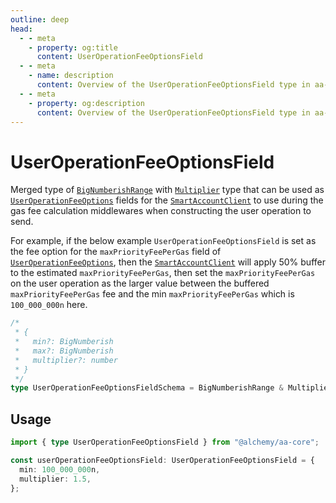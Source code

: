 ```yaml
---
outline: deep
head:
  - - meta
    - property: og:title
      content: UserOperationFeeOptionsField
  - - meta
    - name: description
      content: Overview of the UserOperationFeeOptionsField type in aa-core types
  - - meta
    - property: og:description
      content: Overview of the UserOperationFeeOptionsField type in aa-core types
---
```


# UserOperationFeeOptionsField

Merged type of [`BigNumberishRange`](/resources/types.md#bignumberishrange) with [`Multiplier`](/resources/types.md#multiplier) type that can be used as [`UserOperationFeeOptions`](./userOperationFeeOptions.md) fields for the [`SmartAccountClient`](/packages/aa-core/smart-account-client/index.md) to use during the gas fee calculation middlewares when constructing the user operation to send.

For example, if the below example `UserOperationFeeOptionsField` is set as the fee option for the `maxPriorityFeePerGas` field of [`UserOperationFeeOptions`](./userOperationFeeOptions.md), then the [`SmartAccountClient`](/packages/aa-core/smart-account-client/index.md) will apply 50% buffer to the estimated `maxPriorityFeePerGas`, then set the `maxPriorityFeePerGas` on the user operation as the larger value between the buffered `maxPriorityFeePerGas` fee and the min `maxPriorityFeePerGas` which is `100_000_000n` here.

```ts
/*
 * {
 *   min?: BigNumberish
 *   max?: BigNumberish
 *   multiplier?: number
 * }
 */
type UserOperationFeeOptionsFieldSchema = BigNumberishRange & Multiplier;
```

## Usage

```ts
import { type UserOperationFeeOptionsField } from "@alchemy/aa-core";

const userOperationFeeOptionsField: UserOperationFeeOptionsField = {
  min: 100_000_000n,
  multiplier: 1.5,
};
```

